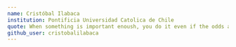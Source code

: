 ```yaml
---
name: Cristóbal Ilabaca
institution: Pontificia Universidad Catolica de Chile
quote: When something is important enoush, you do it even if the odds are not in your favor.
github_user: cristobalilabaca
---
```

